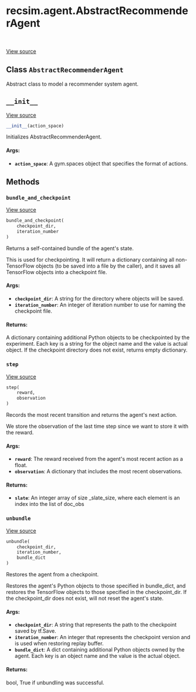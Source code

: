 <div itemscope itemtype="http://developers.google.com/ReferenceObject">
<meta itemprop="name" content="recsim.agent.AbstractRecommenderAgent" />
<meta itemprop="path" content="Stable" />
<meta itemprop="property" content="__init__"/>
<meta itemprop="property" content="bundle_and_checkpoint"/>
<meta itemprop="property" content="step"/>
<meta itemprop="property" content="unbundle"/>
</div>

# recsim.agent.AbstractRecommenderAgent

<table class="tfo-notebook-buttons tfo-api" align="left">
</table>

<a target="_blank" href="https://github.com/google-research/recsim/tree/master/recsim/agent.py">View
source</a>

## Class `AbstractRecommenderAgent`

Abstract class to model a recommender system agent.

<!-- Placeholder for "Used in" -->

<h2 id="__init__"><code>__init__</code></h2>

<a target="_blank" href="https://github.com/google-research/recsim/tree/master/recsim/agent.py">View
source</a>

```python
__init__(action_space)
```

Initializes AbstractRecommenderAgent.

#### Args:

*   <b>`action_space`</b>: A gym.spaces object that specifies the format of
    actions.

## Methods

<h3 id="bundle_and_checkpoint"><code>bundle_and_checkpoint</code></h3>

<a target="_blank" href="https://github.com/google-research/recsim/tree/master/recsim/agent.py">View
source</a>

```python
bundle_and_checkpoint(
    checkpoint_dir,
    iteration_number
)
```

Returns a self-contained bundle of the agent's state.

This is used for checkpointing. It will return a dictionary containing all
non-TensorFlow objects (to be saved into a file by the caller), and it saves all
TensorFlow objects into a checkpoint file.

#### Args:

*   <b>`checkpoint_dir`</b>: A string for the directory where objects will be
    saved.
*   <b>`iteration_number`</b>: An integer of iteration number to use for naming
    the checkpoint file.

#### Returns:

A dictionary containing additional Python objects to be checkpointed by the
experiment. Each key is a string for the object name and the value is actual
object. If the checkpoint directory does not exist, returns empty dictionary.

<h3 id="step"><code>step</code></h3>

<a target="_blank" href="https://github.com/google-research/recsim/tree/master/recsim/agent.py">View
source</a>

```python
step(
    reward,
    observation
)
```

Records the most recent transition and returns the agent's next action.

We store the observation of the last time step since we want to store it with
the reward.

#### Args:

*   <b>`reward`</b>: The reward received from the agent's most recent action as
    a float.
*   <b>`observation`</b>: A dictionary that includes the most recent
    observations.

#### Returns:

*   <b>`slate`</b>: An integer array of size _slate_size, where each element is
    an index into the list of doc_obs

<h3 id="unbundle"><code>unbundle</code></h3>

<a target="_blank" href="https://github.com/google-research/recsim/tree/master/recsim/agent.py">View
source</a>

```python
unbundle(
    checkpoint_dir,
    iteration_number,
    bundle_dict
)
```

Restores the agent from a checkpoint.

Restores the agent's Python objects to those specified in bundle_dict, and
restores the TensorFlow objects to those specified in the checkpoint_dir. If the
checkpoint_dir does not exist, will not reset the agent's state.

#### Args:

*   <b>`checkpoint_dir`</b>: A string that represents the path to the checkpoint
    saved by tf.Save.
*   <b>`iteration_number`</b>: An integer that represents the checkpoint version
    and is used when restoring replay buffer.
*   <b>`bundle_dict`</b>: A dict containing additional Python objects owned by
    the agent. Each key is an object name and the value is the actual object.

#### Returns:

bool, True if unbundling was successful.
